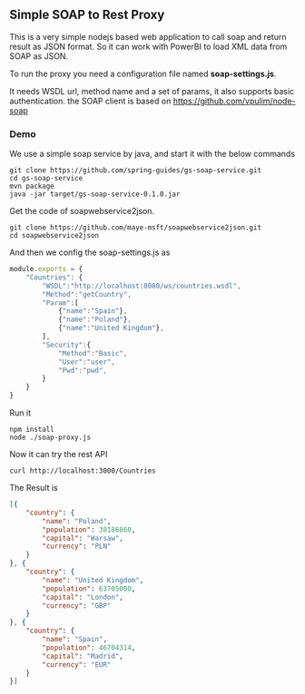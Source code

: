## Simple SOAP to Rest Proxy

This is a very simple nodejs based web application to call soap and return result as JSON format. So it can work with PowerBI to load XML data from SOAP as JSON.

To run the proxy you need a configuration file named **soap-settings.js**.



It needs WSDL url, method name and a set of params, it also supports basic authentication. the SOAP client is based on https://github.com/vpulim/node-soap

### Demo

We use a simple soap service by java, and start it with the below commands

    git clone https://github.com/spring-guides/gs-soap-service.git
    cd gs-soap-service
    mvn package
    java -jar target/gs-soap-service-0.1.0.jar

Get the code of soapwebservice2json.

    git clone https://github.com/maye-msft/soapwebservice2json.git
    cd soapwebservice2json
    
And then we config the soap-settings.js as

``` javascript
module.exports = {
    "Countries": {
        "WSDL":"http://localhost:8080/ws/countries.wsdl",
        "Method":"getCountry",
        "Param":[
            {"name":"Spain"},
            {"name":"Poland"},
            {"name":"United Kingdom"},
        ],
        "Security":{
            "Method":"Basic",
            "User":"user",
            "Pwd":"pwd",
        }
    }
}
```

Run it

    npm install
    node ./soap-proxy.js
    

Now it can try the rest API

    curl http://localhost:3000/Countries

The Result is 

```json
[{
    "country": {
        "name": "Poland",
        "population": 38186860,
        "capital": "Warsaw",
        "currency": "PLN"
    }
}, {
    "country": {
        "name": "United Kingdom",
        "population": 63705000,
        "capital": "London",
        "currency": "GBP"
    }
}, {
    "country": {
        "name": "Spain",
        "population": 46704314,
        "capital": "Madrid",
        "currency": "EUR"
    }
}]
```

